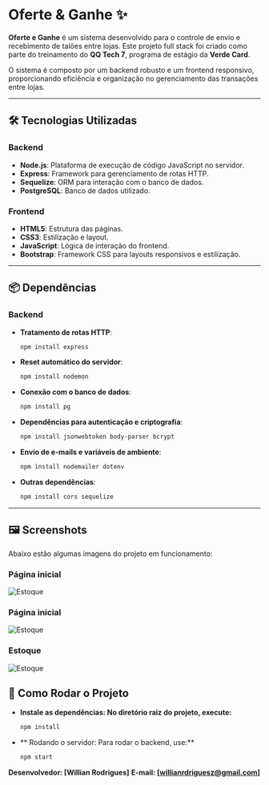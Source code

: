 # Oferte & Ganhe ✨

**Oferte e Ganhe** é um sistema desenvolvido para o controle de envio e recebimento de talões entre lojas. Este projeto full stack foi criado como parte do treinamento do **QQ Tech 7**, programa de estágio da **Verde Card**.

O sistema é composto por um backend robusto e um frontend responsivo, proporcionando eficiência e organização no gerenciamento das transações entre lojas.

---

## 🛠️ Tecnologias Utilizadas

### Backend
- **Node.js**: Plataforma de execução de código JavaScript no servidor.
- **Express**: Framework para gerenciamento de rotas HTTP.
- **Sequelize**: ORM para interação com o banco de dados.
- **PostgreSQL**: Banco de dados utilizado.

### Frontend
- **HTML5**: Estrutura das páginas.
- **CSS3**: Estilização e layout.
- **JavaScript**: Lógica de interação do frontend.
- **Bootstrap**: Framework CSS para layouts responsivos e estilização.

---

## 📦 Dependências

### Backend
- **Tratamento de rotas HTTP**:  
  ```bash
  npm install express

- **Reset automático do servidor**:  
  ```bash
  npm install nodemon

- **Conexão com o banco de dados**:  
  ```bash
  npm install pg

- **Dependências para autenticação e criptografia**:  
  ```bash
  npm install jsonwebtoken body-parser bcrypt

- **Envio de e-mails e variáveis de ambiente**:  
  ```bash
  npm install nodemailer dotenv

- **Outras dependências**:  
  ```bash
  npm install cors sequelize

---

## 🖼️ Screenshots
Abaixo estão algumas imagens do projeto em funcionamento:


### Página inicial
![Estoque](./frontEnd/src/styles/img/login.png)

### Página inicial
![Estoque](./frontEnd/src/styles/img/inicial.png)

### Estoque
![Estoque](./frontEnd/src/styles/img/estoque.png)

## 🚀 Como Rodar o Projeto
- **Instale as dependências: No diretório raiz do projeto, execute:**
   ```bash
  npm install

- ** Rodando o servidor: Para rodar o backend, use:**
   ```bash
   npm start

**Desenvolvedor: [Willian Rodrigues]**
**E-mail: [willianrdriguesz@gmail.com]**



